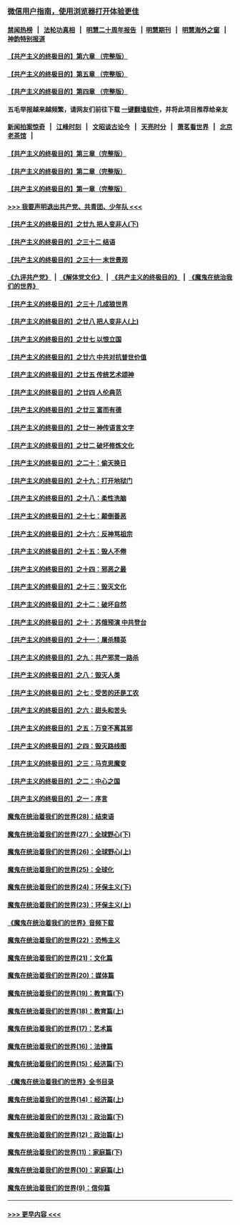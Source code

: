 ### [微信用户指南，使用浏览器打开体验更佳](https://github.com/gfw-breaker/banned-news1/blob/master/indexes/wechat-guide.md?t=0)
#### [禁闻热榜](热点新闻.md?t=0)  &nbsp;&nbsp;|&nbsp;&nbsp; [法轮功真相](https://github.com/gfw-breaker/truth/blob/master/README.md?t=0) &nbsp;&nbsp;|&nbsp;&nbsp; [明慧二十周年报告](https://github.com/gfw-breaker/mh-reports/blob/master/README.md?t=0) &nbsp;&nbsp;|&nbsp;&nbsp;[明慧期刊](https://github.com/gfw-breaker/mh-qikan) &nbsp;&nbsp;|&nbsp;&nbsp; [明慧海外之窗](https://github.com/gfw-breaker/mh-news/blob/master/README.md?t=0) &nbsp;&nbsp;|&nbsp;&nbsp; [神韵特别报道](https://github.com/gfw-breaker/mh-news/blob/master/shenyun.md?t=0)
#### [【共产主义的终极目的】第六章 （完整版）](../pages/nsc422/n11428913.md?t=02092344) 
#### [【共产主义的终极目的】第五章 （完整版）](../pages/nsc422/n11428912.md?t=02092344) 
#### [【共产主义的终极目的】第四章 （完整版）](../pages/nsc422/n11428907.md?t=02092344) 
#### 五毛举报越来越频繁，请网友们前往下载 [一键翻墙软件](https://github.com/gfw-breaker/ssr-accounts)，并将此项目推荐给亲友
#### [新闻拍案惊奇](https://github.com/gfw-breaker/banned-news1/blob/master/pages/link4.md) &nbsp;&nbsp;|&nbsp;&nbsp; [江峰时刻](https://github.com/gfw-breaker/banned-news1/blob/master/pages/link4.md) &nbsp;&nbsp;|&nbsp;&nbsp; [文昭谈古论今](https://github.com/gfw-breaker/banned-news1/blob/master/pages/link4.md) &nbsp;&nbsp;|&nbsp;&nbsp; [天亮时分](https://github.com/gfw-breaker/banned-news1/blob/master/pages/link4.md) &nbsp;&nbsp;|&nbsp;&nbsp; [萧茗看世界](https://github.com/gfw-breaker/banned-news1/blob/master/pages/link4.md) &nbsp;&nbsp;|&nbsp;&nbsp; [北京老茶馆](https://github.com/gfw-breaker/banned-news1/blob/master/pages/link4.md) &nbsp;&nbsp;|&nbsp;&nbsp; 
#### [【共产主义的终极目的】第三章（完整版）](../pages/nsc422/n11428848.md?t=02092344) 
#### [【共产主义的终极目的】第二章（完整版）](../pages/nsc422/n11428831.md?t=02092344) 
#### [【共产主义的终极目的】第一章（完整版）](../pages/nsc422/n11417651.md?t=02092344) 
#### [>>> 我要声明退出共产党、共青团、少年队 <<<](https://github.com/begood0513/goodnews/blob/master/quit/letter.md) 
#### [【共产主义的终极目的】之廿九 把人变非人(下)](../pages/nsc422/n11344140.md?t=02092344) 
#### [【共产主义的终极目的】之三十二 结语](../pages/nsc422/n11360535.md?t=02092344) 
#### [【共产主义的终极目的】之三十一 末世景观](../pages/nsc422/n11351129.md?t=02092344) 
#### [《九评共产党》](https://github.com/begood0513/9ping.md/blob/master/README.md) &nbsp;|&nbsp; [《解体党文化》](../../../../jtdwh.md/blob/master/README.md)  &nbsp;|&nbsp; [《共产主义的终极目的》](../../../../gczydzjmd.md/blob/master/README.md) &nbsp;|&nbsp; [《魔鬼在统治我们的世界》](../../../../mgztzwmdsj.md/blob/master/README.md) 
#### [【共产主义的终极目的】之三十 几成狼世界](../pages/nsc422/n11348280.md?t=02092344) 
#### [【共产主义的终极目的】之廿八 把人变非人(上)](../pages/nsc422/n11340492.md?t=02092344) 
#### [【共产主义的终极目的】之廿七 以恨立国](../pages/nsc422/n11336944.md?t=02092344) 
#### [【共产主义的终极目的】之廿六 中共对抗普世价值](../pages/nsc422/n11324785.md?t=02092344) 
#### [【共产主义的终极目的】之廿五 传统艺术颂神](../pages/nsc422/n11296396.md?t=02092344) 
#### [【共产主义的终极目的】之廿四 人伦典范](../pages/nsc422/n11296397.md?t=02092344) 
#### [【共产主义的终极目的】之廿三 富而有德](../pages/nsc422/n11283598.md?t=02092344) 
#### [【共产主义的终极目的】之廿一 神传语言文字](../pages/nsc422/n11263265.md?t=02092344) 
#### [【共产主义的终极目的】之廿二 破坏修炼文化](../pages/nsc422/n11245728.md?t=02092344) 
#### [【共产主义的终极目的】之二十：偷天换日](../pages/nsc422/n11238846.md?t=02092344) 
#### [【共产主义的终极目的】之十九：打开地狱门](../pages/nsc422/n11206376.md?t=02092344) 
#### [【共产主义的终极目的】之十八：柔性洗脑](../pages/nsc422/n11199994.md?t=02092344) 
#### [【共产主义的终极目的】之十七：颠倒善恶](../pages/nsc422/n11179782.md?t=02092344) 
#### [【共产主义的终极目的】之十六：反神骂祖宗](../pages/nsc422/n11166798.md?t=02092344) 
#### [【共产主义的终极目的】之十五：毁人不倦](../pages/nsc422/n11166792.md?t=02092344) 
#### [【共产主义的终极目的】之十四：邪恶之最](../pages/nsc422/n11150249.md?t=02092344) 
#### [【共产主义的终极目的】之十三：毁灭文化](../pages/nsc422/n11135227.md?t=02092344) 
#### [【共产主义的终极目的】之十二：破坏自然](../pages/nsc422/n11135214.md?t=02092344) 
#### [【共产主义的终极目的】之十：苏俄预演 中共登台](../pages/nsc422/n11118424.md?t=02092344) 
#### [【共产主义的终极目的】之十一：屠杀精英](../pages/nsc422/n11118442.md?t=02092344) 
#### [【共产主义的终极目的】之九：共产邪灵一路杀](../pages/nsc422/n11114139.md?t=02092344) 
#### [【共产主义的终极目的】之八：毁灭人类](../pages/nsc422/n11108503.md?t=02092344) 
#### [【共产主义的终极目的】之七：受苦的还是工农](../pages/nsc422/n11101809.md?t=02092344) 
#### [【共产主义的终极目的】之六：甜头和苦头](../pages/nsc422/n11096971.md?t=02092344) 
#### [【共产主义的终极目的】之五：万变不离其邪](../pages/nsc422/n11091285.md?t=02092344) 
#### [【共产主义的终极目的】之四：毁灭路线图](../pages/nsc422/n11086284.md?t=02092344) 
#### [【共产主义的终极目的】之三：马克思魔变](../pages/nsc422/n11061941.md?t=02092344) 
#### [【共产主义的终极目的】之二：中心之国](../pages/nsc422/n11047728.md?t=02092344) 
#### [【共产主义的终极目的】之一：序言](../pages/nsc422/n11086077.md?t=02092344) 
#### [魔鬼在统治着我们的世界(28)：结束语](../pages/nsc422/n10936246.md?t=02092344) 
#### [魔鬼在统治着我们的世界(27)：全球野心(下)](../pages/nsc422/n10928319.md?t=02092344) 
#### [魔鬼在统治着我们的世界(26)：全球野心(上)](../pages/nsc422/n10900318.md?t=02092344) 
#### [魔鬼在统治着我们的世界(25)：全球化](../pages/nsc422/n10788205.md?t=02092344) 
#### [魔鬼在统治着我们的世界(24)：环保主义(下)](../pages/nsc422/n10695307.md?t=02092344) 
#### [魔鬼在统治着我们的世界(23)：环保主义(上)](../pages/nsc422/n10688613.md?t=02092344) 
#### [《魔鬼在统治着我们的世界》音频下载](../pages/nsc422/n10635553.md?t=02092344) 
#### [魔鬼在统治着我们的世界(22)：恐怖主义](../pages/nsc422/n10614727.md?t=02092344) 
#### [魔鬼在统治着我们的世界(21)：文化篇](../pages/nsc422/n10597706.md?t=02092344) 
#### [魔鬼在统治着我们的世界(20)：媒体篇](../pages/nsc422/n10586579.md?t=02092344) 
#### [魔鬼在统治着我们的世界(19)：教育篇(下)](../pages/nsc422/n10564808.md?t=02092344) 
#### [魔鬼在统治着我们的世界(18)：教育篇(上)](../pages/nsc422/n10526970.md?t=02092344) 
#### [魔鬼在统治着我们的世界(17)：艺术篇](../pages/nsc422/n10499093.md?t=02092344) 
#### [魔鬼在统治着我们的世界(16)：法律篇](../pages/nsc422/n10485969.md?t=02092344) 
#### [魔鬼在统治着我们的世界(15)：经济篇(下)](../pages/nsc422/n10469975.md?t=02092344) 
#### [《魔鬼在统治着我们的世界》全书目录](../pages/nsc422/n10464261.md?t=02092344) 
#### [魔鬼在统治着我们的世界(14)：经济篇(上)](../pages/nsc422/n10457370.md?t=02092344) 
#### [魔鬼在统治着我们的世界(13)：政治篇(下)](../pages/nsc422/n10448270.md?t=02092344) 
#### [魔鬼在统治着我们的世界(12)：政治篇(上)](../pages/nsc422/n10444576.md?t=02092344) 
#### [魔鬼在统治着我们的世界(11)：家庭篇(下)](../pages/nsc422/n10440961.md?t=02092344) 
#### [魔鬼在统治着我们的世界(10)：家庭篇(上)](../pages/nsc422/n10435448.md?t=02092344) 
#### [魔鬼在统治着我们的世界(9)：信仰篇](../pages/nsc422/n10432159.md?t=02092344) 

----
#### [ >>> 更早内容 <<< ](../indexes/nsc422-earlier.md)
